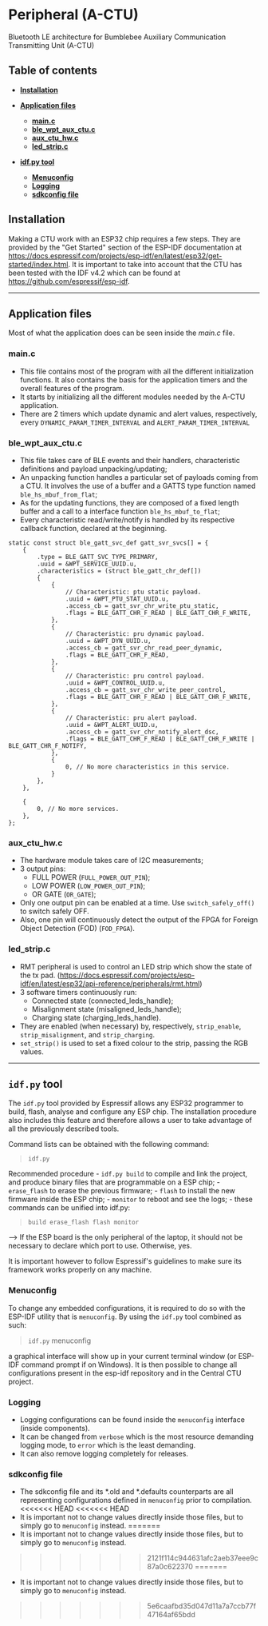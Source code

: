 # Peripheral (A-CTU)
Bluetooth LE architecture for Bumblebee Auxiliary Communication Transmitting Unit (A-CTU)

## **Table of contents**
- [**Installation**](#installation)

- [**Application files**](#application-files) 
    - [**main.c**](#mainc)
    - [**ble_wpt_aux_ctu.c**](#ble_wpt_aux_ctuc)
    - [**aux_ctu_hw.c**](#aux_ctu_hwc)
    - [**led_strip.c**](#led_stripc)

- [**idf.py tool**](#idfpy-tool)
    - [**Menuconfig**](#menuconfig)
    - [**Logging**](#logging)
    - [**sdkconfig file**](#sdkconfig-file)

## **Installation**
Making a CTU work with an ESP32 chip requires a few steps. They are provided by the "Get Started" section of the ESP-IDF documentation at https://docs.espressif.com/projects/esp-idf/en/latest/esp32/get-started/index.html. 
It is important to take into account that the CTU has been tested with the IDF v4.2 which can be found at https://github.com/espressif/esp-idf.

------------------------

## **Application files**
Most of what the application does can be seen inside the _main.c_ file.

### **main.c**

- This file contains most of the program with all the different initialization functions. It also contains the basis for the application timers and the overall features of the program.
- It starts by initializing all the different modules needed by the A-CTU application.
- There are 2 timers which update dynamic and alert values, respectively, every `DYNAMIC_PARAM_TIMER_INTERVAL` and `ALERT_PARAM_TIMER_INTERVAL`
     
### **ble_wpt_aux_ctu.c**
   
- This file takes care of BLE events and their handlers, characteristic definitions and payload unpacking/updating;
- An unpacking function handles a particular set of payloads coming from a CTU. It involves the use of a buffer and a GATTS type function named `ble_hs_mbuf_from_flat`;
- As for the updating functions, they are composed of a fixed length buffer and a call to a interface function `ble_hs_mbuf_to_flat`;
- Every characteristic read/write/notify is handled by its respective callback function, declared at the beginning.

```
static const struct ble_gatt_svc_def gatt_svr_svcs[] = {
    {
        .type = BLE_GATT_SVC_TYPE_PRIMARY,
        .uuid = &WPT_SERVICE_UUID.u,
        .characteristics = (struct ble_gatt_chr_def[])
        {   
            {
                // Characteristic: ptu static payload.
                .uuid = &WPT_PTU_STAT_UUID.u,
                .access_cb = gatt_svr_chr_write_ptu_static,
                .flags = BLE_GATT_CHR_F_READ | BLE_GATT_CHR_F_WRITE,
            },
            {
                // Characteristic: pru dynamic payload.
                .uuid = &WPT_DYN_UUID.u,
                .access_cb = gatt_svr_chr_read_peer_dynamic,
                .flags = BLE_GATT_CHR_F_READ,
            },
            {
                // Characteristic: pru control payload.
                .uuid = &WPT_CONTROL_UUID.u,
                .access_cb = gatt_svr_chr_write_peer_control,
                .flags = BLE_GATT_CHR_F_READ | BLE_GATT_CHR_F_WRITE,
            },
            {
                // Characteristic: pru alert payload.
                .uuid = &WPT_ALERT_UUID.u,
                .access_cb = gatt_svr_chr_notify_alert_dsc,
                .flags = BLE_GATT_CHR_F_READ | BLE_GATT_CHR_F_WRITE | BLE_GATT_CHR_F_NOTIFY,
            },
            {
                0, // No more characteristics in this service.
            }
        },
    },

    {
        0, // No more services. 
    },
};
```

### **aux_ctu_hw.c**
- The hardware module takes care of I2C measurements;
- 3 output pins:
    - FULL POWER (`FULL_POWER_OUT_PIN`);
    - LOW POWER (`LOW_POWER_OUT_PIN`);
    - OR GATE (`OR_GATE`);
- Only one output pin can be enabled at a time. Use `switch_safely_off()` to switch safely OFF.
- Also, one pin will continuously detect the output of the FPGA for Foreign Object Detection (FOD) (`FOD_FPGA`).

### **led_strip.c**
- RMT peripheral is used to control an LED strip which show the state of the tx pad. (https://docs.espressif.com/projects/esp-idf/en/latest/esp32/api-reference/peripherals/rmt.html)
- 3 software timers continuously run:
    - Connected state (connected_leds_handle);
    - Misalignment state (misaligned_leds_handle);
    - Charging state (charging_leds_handle).
- They are enabled (when necessary) by, respectively, `strip_enable`, `strip_misalignment`, and `strip_charging`.
- `set_strip()` is used to set a fixed colour to the strip, passing the RGB values.
    
------------------------
## **`idf.py` tool**

The `idf.py` tool provided by Espressif allows any ESP32 programmer to build, flash, analyse and configure any ESP chip. The installation procedure also includes this feature and therefore allows a user to take advantage of all the previously described tools.

Command lists can be obtained with the following command:

>`idf.py`

Recommended procedure
    - `idf.py build` to compile and link the project, and produce binary files that are programmable on a ESP chip;
    - `erase_flash` to erase the previous firmware;
    - `flash` to install the new firmware inside the ESP chip;
    - `monitor` to reboot and see the logs;
    - these commands can be unified into idf.py:
    
>`build erase_flash flash monitor`

--> If the ESP board is the only peripheral of the laptop, it should not be necessary to declare which port to use. Otherwise, yes.

It is important however to follow Espressif's guidelines to make sure its framework works properly on any machine.

### **Menuconfig**

To change any embedded configurations, it is required to do so with the ESP-IDF utility that is `menuconfig`. By using the `idf.py` tool combined as such:

>`idf.py` menuconfig

a graphical interface will show up in your current terminal window (or ESP-IDF command prompt if on Windows). It is then possible to change all configurations present in the esp-idf repository and in the Central CTU project.

### **Logging**

- Logging configurations can be found inside the `menuconfig` interface (inside components).
-  It can be changed from `verbose` which is the most resource demanding logging mode, to `error` which is the least demanding. 
- It can also remove logging completely for releases.

### **sdkconfig file**

- The sdkconfig file and its *.old and *.defaults counterparts are all representing configurations defined in `menuconfig` prior to compilation. 
<<<<<<< HEAD
<<<<<<< HEAD
- It is important not to change values directly inside those files, but to simply go to `menuconfig` instead.
=======
- It is important not to change values directly inside those files, but to simply go to `menuconfig` instead.
>>>>>>> 2121f114c944631afc2aeb37eee9c87a0c622370
=======
- It is important not to change values directly inside those files, but to simply go to `menuconfig` instead.
>>>>>>> 5e6caafbd35d047d11a7a7ccb77f47164af65bdd
